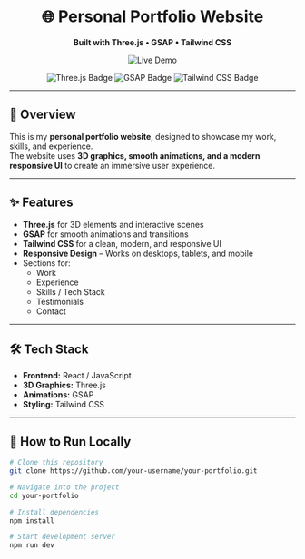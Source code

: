 <h1 align="center">🌐 Personal Portfolio Website</h1>

<p align="center">
  <strong>Built with Three.js • GSAP • Tailwind CSS</strong>
</p>

<p align="center">
  <a href="https://nuhk-portfolio.vercel.app/" target="_blank">
    <img src="https://img.shields.io/badge/LIVE-DEMO-brightgreen?style=for-the-badge&logo=vercel" alt="Live Demo" />
  </a>
</p>

<p align="center">
  <img src="https://img.shields.io/badge/3D-Three.js-blue?style=for-the-badge" alt="Three.js Badge" />
  <img src="https://img.shields.io/badge/Animation-GSAP-green?style=for-the-badge" alt="GSAP Badge" />
  <img src="https://img.shields.io/badge/Styling-TailwindCSS-orange?style=for-the-badge" alt="Tailwind CSS Badge" />
</p>


---

## 🚀 Overview

This is my **personal portfolio website**, designed to showcase my work, skills, and experience.  
The website uses **3D graphics, smooth animations, and a modern responsive UI** to create an immersive user experience.

---

## ✨ Features

- **Three.js** for 3D elements and interactive scenes  
- **GSAP** for smooth animations and transitions  
- **Tailwind CSS** for a clean, modern, and responsive UI  
- **Responsive Design** – Works on desktops, tablets, and mobile  
- Sections for:
  - Work
  - Experience
  - Skills / Tech Stack
  - Testimonials
  - Contact

---

## 🛠️ Tech Stack

- **Frontend:** React / JavaScript
- **3D Graphics:** Three.js
- **Animations:** GSAP
- **Styling:** Tailwind CSS

---

## 🔧 How to Run Locally

```bash
# Clone this repository
git clone https://github.com/your-username/your-portfolio.git

# Navigate into the project
cd your-portfolio

# Install dependencies
npm install

# Start development server
npm run dev
